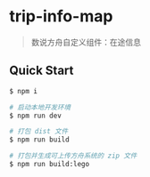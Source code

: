 # trip-info-map

> 数说方舟自定义组件：在途信息

## Quick Start

```bash
$ npm i

# 启动本地开发环境
$ npm run dev

# 打包 dist 文件
$ npm run build

# 打包并生成可上传方舟系统的 zip 文件
$ npm run build:lego
```
